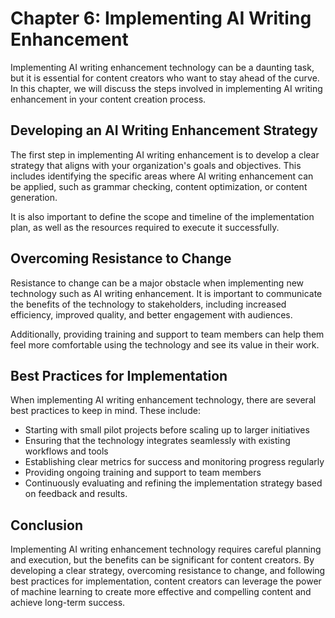 Chapter 6: Implementing AI Writing Enhancement
==============================================

Implementing AI writing enhancement technology can be a daunting task, but it is essential for content creators who want to stay ahead of the curve. In this chapter, we will discuss the steps involved in implementing AI writing enhancement in your content creation process.

Developing an AI Writing Enhancement Strategy
---------------------------------------------

The first step in implementing AI writing enhancement is to develop a clear strategy that aligns with your organization's goals and objectives. This includes identifying the specific areas where AI writing enhancement can be applied, such as grammar checking, content optimization, or content generation.

It is also important to define the scope and timeline of the implementation plan, as well as the resources required to execute it successfully.

Overcoming Resistance to Change
-------------------------------

Resistance to change can be a major obstacle when implementing new technology such as AI writing enhancement. It is important to communicate the benefits of the technology to stakeholders, including increased efficiency, improved quality, and better engagement with audiences.

Additionally, providing training and support to team members can help them feel more comfortable using the technology and see its value in their work.

Best Practices for Implementation
---------------------------------

When implementing AI writing enhancement technology, there are several best practices to keep in mind. These include:

* Starting with small pilot projects before scaling up to larger initiatives
* Ensuring that the technology integrates seamlessly with existing workflows and tools
* Establishing clear metrics for success and monitoring progress regularly
* Providing ongoing training and support to team members
* Continuously evaluating and refining the implementation strategy based on feedback and results.

Conclusion
----------

Implementing AI writing enhancement technology requires careful planning and execution, but the benefits can be significant for content creators. By developing a clear strategy, overcoming resistance to change, and following best practices for implementation, content creators can leverage the power of machine learning to create more effective and compelling content and achieve long-term success.
